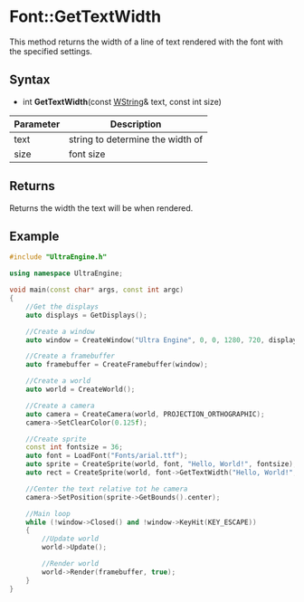 # Font::GetTextWidth

This method returns the width of a line of text rendered with the font with the specified settings.

## Syntax

- int **GetTextWidth**(const [WString](WString.md)& text, const int size)

| Parameter | Description |
|---|---|
| text | string to determine the width of |
| size | font size |

## Returns

Returns the width the text will be when rendered.

## Example

```c++
#include "UltraEngine.h"

using namespace UltraEngine;

void main(const char* args, const int argc)
{
    //Get the displays
    auto displays = GetDisplays();

    //Create a window
    auto window = CreateWindow("Ultra Engine", 0, 0, 1280, 720, displays[0], WINDOW_TITLEBAR | WINDOW_CENTER);

    //Create a framebuffer
    auto framebuffer = CreateFramebuffer(window);

    //Create a world
    auto world = CreateWorld();

    //Create a camera
    auto camera = CreateCamera(world, PROJECTION_ORTHOGRAPHIC);
    camera->SetClearColor(0.125f);

    //Create sprite
    const int fontsize = 36;
    auto font = LoadFont("Fonts/arial.ttf");
    auto sprite = CreateSprite(world, font, "Hello, World!", fontsize);
    auto rect = CreateSprite(world, font->GetTextWidth("Hello, World!", fontsize), font->GetHeight(fontsize), true);

    //Center the text relative tot he camera
    camera->SetPosition(sprite->GetBounds().center);

    //Main loop
    while (!window->Closed() and !window->KeyHit(KEY_ESCAPE))
    {
        //Update world
        world->Update();

        //Render world
        world->Render(framebuffer, true);
    }
}
```
